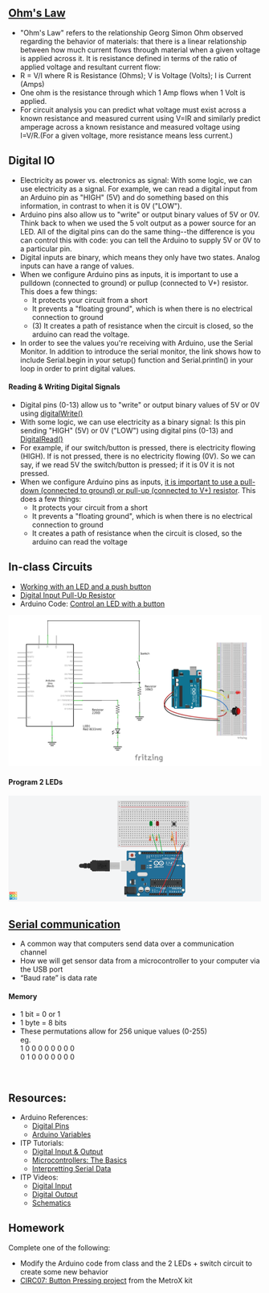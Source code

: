 ## [Ohm's Law](https://www.lyza.com/2016/11/30/voltage-current-resistancewith-gnomes/)

- "Ohm's Law" refers to the relationship Georg Simon Ohm observed regarding the behavior of materials: that there is a linear relationship between how much current flows through material when a given voltage is applied across it. It is resistance defined in terms of the ratio of applied voltage and resultant current flow:
- R = V/I where R is Resistance (Ohms); V is Voltage (Volts); I is Current (Amps)
- One ohm is the resistance through which 1 Amp flows when 1 Volt is applied. 
- For circuit analysis you can predict what voltage must exist across a known resistance and measured current using V=IR and similarly predict amperage across a known resistance and measured voltage using I=V/R.(For a given voltage, more resistance means less current.)

## Digital IO

- Electricity as power vs. electronics as signal: With some logic, we can use electricity as a signal. For example, we can read a digital input from an Arduino pin as "HIGH" (5V) and do something based on this information, in contrast to when it is 0V ("LOW").
- Arduino pins also allow us to "write" or output binary values of 5V or 0V. Think back to when we used the 5 volt output as a power source for an LED. All of the digital pins can do the same thing--the difference is you can control this with code: you can tell the Arduino to supply 5V or 0V to a particular pin.
- Digital inputs are binary, which means they only have two states. Analog inputs can have a range of values.
- When we configure Arduino pins as inputs, it is important to use a pulldown (connected to ground) or pullup (connected to V+) resistor. This does a few things: 
  - It protects your circuit from a short 
  - It prevents a "floating ground", which is when there is no electrical connection to ground 
  - (3) It creates a path of resistance when the circuit is closed, so the arduino can read the voltage.
- In order to see the values you're receiving with Arduino, use the Serial Monitor. In addition to introduce the serial monitor, the link shows how to include Serial.begin in your setup() function and Serial.println() in your loop in order to print digital values.

#### Reading & Writing Digital Signals

- Digital pins (0-13) allow us to "write" or output binary values of 5V or 0V using [digitalWrite()](https://www.arduino.cc/reference/en/language/functions/digital-io/digitalwrite/)
- With some logic, we can use electricity as a binary signal: Is this pin sending "HIGH" (5V) or 0V ("LOW") using digital pins (0-13) and [DigitalRead()](https://www.arduino.cc/reference/en/language/functions/digital-io/digitalread/)
- For example, if our switch/button is pressed, there is electricity flowing (HIGH). If is not pressed, there is no electricity flowing (0V). So we can say, if we read 5V the switch/button is pressed; if it is 0V it is not pressed.
- When we configure Arduino pins as inputs, [it is important to use a pull-down (connected to ground) or pull-up (connected to V+) resistor](https://www.seeedstudio.com/blog/2020/02/21/pull-up-resistor-vs-pull-down-differences-arduino-guide/). This does a few things:
  - It protects your circuit from a short
  - It prevents a "floating ground", which is when there is no electrical connection to ground
  - It creates a path of resistance when the circuit is closed, so the arduino can read the voltage

## In-class Circuits
- [Working with an LED and a push button](https://create.arduino.cc/projecthub/SBR/working-with-an-led-and-a-push-button-71d8c1)
- [Digital Input Pull-Up Resistor](https://docs.arduino.cc/tutorials/generic/digital-input-pullup)
- Arduino Code: [Control an LED with a button](https://create.arduino.cc/editor/jfunky7/b8a53f0d-396b-4fee-a31d-438140557e3f/preview)

<p align="center">
  <img width="800" src="https://github.com/jfunky/diap-creativecomputing-fall2022/blob/main/assets/week8_DigitalIO/LED_switch.png">
</p>

#### Program 2 LEDs

<p align="center">
  <img width="800" src="https://github.com/jfunky/diap-creativecomputing-fall2022/blob/main/assets/week8_DigitalIO/2LED_switch.png">
</p>

## [Serial communication](https://www.arduino.cc/reference/en/language/functions/communication/serial/)
- A common way that computers send data over a communication channel
- How we will get sensor data from a microcontroller to your computer via the USB port
- “Baud rate” is data rate 

#### Memory
- 1 bit = 0 or 1
- 1 byte = 8 bits
- These permutations allow for 256 unique values (0-255)<br>
eg. <br>
1 0 0 0 0 0 0 0 0 <br>
0 1 0 0 0 0 0 0 0 <br>
<br>


## Resources: 
- Arduino References:
  - [Digital Pins](https://www.arduino.cc/en/Tutorial/Foundations/DigitalPins)
  - [Arduino Variables](https://www.arduino.cc/en/Reference/VariableDeclaration)
- ITP Tutorials:
  -  [Digital Input & Output](https://itp.nyu.edu/physcomp/lessons/digital-input-output/)
  -  [Microcontrollers: The Basics](https://itp.nyu.edu/physcomp/lessons/microcontrollers-the-basics/)
  -  [Interpretting Serial Data](https://itp.nyu.edu/physcomp/lessons/interpreting-serial-data/)
- ITP Videos:
  -  [Digital Input](https://vimeo.com/86548673)
  -  [Digital Output](https://vimeo.com/86534049)
  -  [Schematics](https://itp.nyu.edu/physcomp/videos/videos-schematic-diagrams/)


## Homework
Complete one of the following:
- Modify the Arduino code from class and the 2 LEDs + switch circuit to create some new behavior
- [CIRC07: Button Pressing project](https://learn.adafruit.com/experimenters-guide-for-metro/circ07-intro) from the MetroX kit

